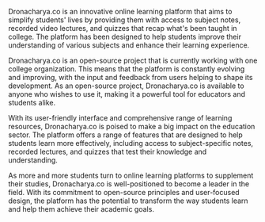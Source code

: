 Dronacharya.co is an innovative online learning platform that aims to simplify students' lives by providing them with access to subject notes, recorded video lectures, and quizzes that recap what's been taught in college. The platform has been designed to help students improve their understanding of various subjects and enhance their learning experience.

Dronacharya.co is an open-source project that is currently working with one college organization. This means that the platform is constantly evolving and improving, with the input and feedback from users helping to shape its development. As an open-source project, Dronacharya.co is available to anyone who wishes to use it, making it a powerful tool for educators and students alike.

With its user-friendly interface and comprehensive range of learning resources, Dronacharya.co is poised to make a big impact on the education sector. The platform offers a range of features that are designed to help students learn more effectively, including access to subject-specific notes, recorded lectures, and quizzes that test their knowledge and understanding.

As more and more students turn to online learning platforms to supplement their studies, Dronacharya.co is well-positioned to become a leader in the field. With its commitment to open-source principles and user-focused design, the platform has the potential to transform the way students learn and help them achieve their academic goals.
